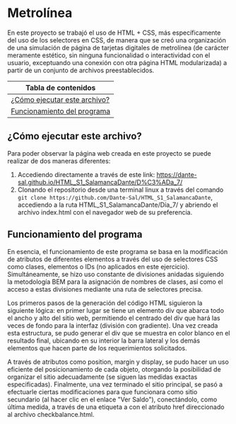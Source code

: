 # Metrolínea

En este proyecto se trabajó el uso de HTML + CSS, más específicamente del uso de los selectores en CSS, de manera que se creó una organización de una simulación de página de tarjetas digitales de metrolínea (de carácter meramente estético, sin ninguna funcionalidad o interactividad con el usuario, exceptuando una conexión con otra página HTML modularizada) a partir de un conjunto de archivos preestablecidos.

|Tabla de contenidos|
|--|
|[¿Cómo ejecutar este archivo?](#Ejecucion)|
|[Funcionamiento del programa](#Funcionamiento)|

<a name="Ejecucion"></a>

## ¿Cómo ejecutar este archivo?

Para poder observar la página web creada en este proyecto se puede realizar de dos maneras diferentes:

1. Accediendo directamente a través de este link: https://dante-sal.github.io/HTML_S1_SalamancaDante/D%C3%ADa_7/
2. Clonando el repositorio desde una terminal linux a través del comando `git clone https://github.com/Dante-Sal/HTML_S1_SalamancaDante`, accediendo a la ruta HTML_S1_SalamancaDante/Día_7/ y abriendo el archivo index.html con el navegador web de su preferencia.

<a name="Funcionamiento"></a>

## Funcionamiento del programa

En esencia, el funcionamiento de este programa se basa en la modificación de atributos de diferentes elementos a través del uso de selectores CSS como clases, elementos o IDs (no aplicados en este ejercicio). Simultáneamente, se hizo uso constante de divisiones anidadas siguiendo la metodología BEM para la asignación de nombres de clases, así como el acceso a estas divisiones mediante una ruta de selectores precisa.

Los primeros pasos de la generación del código HTML siguieron la siguiente lógica: en primer lugar se tiene un elemento div que abarca todo el ancho y alto del sitio web, permitiendo el centrado del div que hará las veces de fondo para la interfaz (división con gradiente). Una vez creada esta estructura, se pudo generar el div que se muestra en color blanco en el resultado final, ubicando en su interior la barra lateral y los demás elementos que hacen parte de los requerimientos solicitados.

A través de atributos como position, margin y display, se pudo hacer un uso eficiente del posicionamiento de cada objeto, otorgando la posibilidad de organizar el sitio adecuadamente (se siguen las medidas exactas especificadas). Finalmente, una vez terminado el sitio principal, se pasó a efectuarle ciertas modificaciones para que funcionara como sitio secundario (al hacer clic en el enlace "Ver Saldo"), conectándolo, como última medida, a través de una etiqueta a con el atributo href direccionado al archivo checkbalance.html.